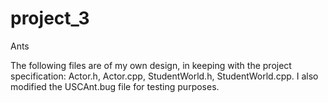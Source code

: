 # project_3
Ants

The following files are of my own design, in keeping with the project specification: Actor.h, Actor.cpp, StudentWorld.h, StudentWorld.cpp.
I also modified the USCAnt.bug file for testing purposes.
